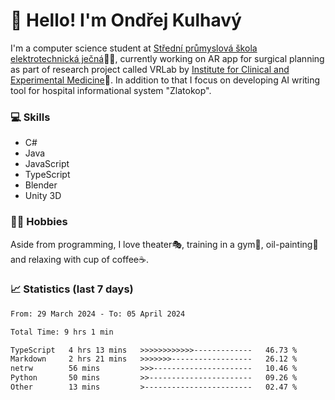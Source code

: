 # 👋 Hello! I'm Ondřej Kulhavý

I'm a computer science student at [Střední průmyslová škola elektrotechnická ječná](https://www.spsejecna.cz/)👨‍🎓, currently working on AR app for surgical planning as part of research project called VRLab by [Institute for Clinical and Experimental Medicine](https://www.ikem.cz/en/)🏥.
In addition to that I focus on developing AI writing tool for hospital informational system "Zlatokop".

### 💻 Skills
- C#
- Java
- JavaScript
- TypeScript
- Blender
- Unity 3D

### 🏋️‍♂️ Hobbies

Aside from programming, I love theater🎭, training in a gym💪, oil-painting🎨 and relaxing with cup of coffee☕.
### 📈 Statistics (last 7 days)
<!--START_SECTION:waka-->

```txt
From: 29 March 2024 - To: 05 April 2024

Total Time: 9 hrs 1 min

TypeScript   4 hrs 13 mins   >>>>>>>>>>>>-------------   46.73 %
Markdown     2 hrs 21 mins   >>>>>>>------------------   26.12 %
netrw        56 mins         >>>----------------------   10.46 %
Python       50 mins         >>-----------------------   09.26 %
Other        13 mins         >------------------------   02.47 %
```

<!--END_SECTION:waka-->



